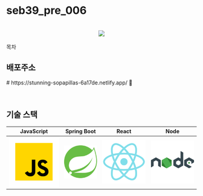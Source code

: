 # seb39_pre_006

<p align="center">
  <br>
  <img src="https://img1.daumcdn.net/thumb/R1280x0/?scode=mtistory2&fname=https%3A%2F%2Fblog.kakaocdn.net%2Fdn%2FbxG1zN%2FbtrLzRjAKiX%2FWeKpM4vsSHir4RUWEG6HzK%2Fimg.png">
  <br>
</p>

목차

## 배포주소

<p align="justify">

</p>
# https://stunning-sopapillas-6a17de.netlify.app/ 💎

<p align="center">

</p>

<br>

## 기술 스택

| JavaScript | Spring Boot |  React   |  Node   |
| :--------: | :---------: | :------: | :-----: |
|   ![js]    |    ![sb]    | ![react] | ![node] |

<br>

<!-- ## 구현 기능

### 기능 1

### 기능 2

### 기능 3

### 기능 4

<br>

## 배운 점 & 아쉬운 점

<p align="justify">

</p>

<br>

## 라이센스 -->

<!-- Stack Icon Refernces -->

[js]: /svg/js.svg
[sb]: /svg/sb.svg
[react]: /svg/react.svg
[node]: /svg/node.svg
